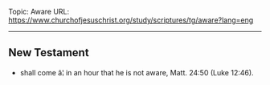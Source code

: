 Topic: Aware
URL: https://www.churchofjesuschrist.org/study/scriptures/tg/aware?lang=eng

---

## New Testament

- shall come â¦ in an hour that he is not aware, Matt. 24:50 (Luke 12:46).

